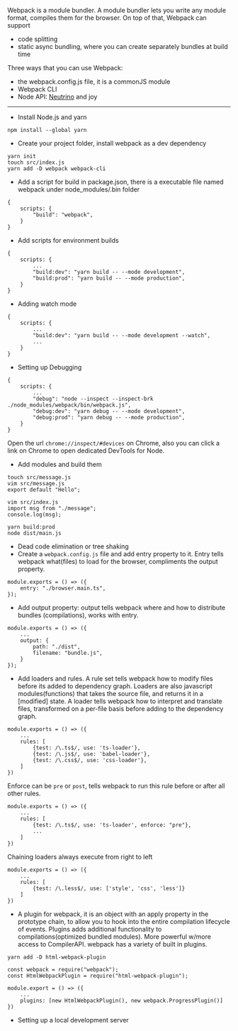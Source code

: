 Webpack is a module bundler. A module bundler lets you write any module format, compiles them for the browser. On top of that, Webpack can support
- code splitting
- static async bundling, where you can create separately bundles at build time

Three ways that you can use Webpack:
- the webpack.config.js file, it is a commonJS module
- Webpack CLI
- Node API: [Neutrino](https://github.com/neutrinojs/neutrino) and joy


* * *


- Install Node.js and yarn
```
npm install --global yarn
```
- Create your project folder, install webpack as a dev dependency
```
yarn init
touch src/index.js
yarn add -D webpack webpack-cli
```
- Add a script for build in package.json, there is a executable file named webpack under node_modules/.bin folder
```
{
    scripts: {
        "build": "webpack",
    }
}
```
- Add scripts for environment builds
```
{
    scripts: {
        ...
        "build:dev": "yarn build -- --mode development",
        "build:prod": "yarn build -- --mode production",
    }
}
```
- Adding watch mode
```
{
    scripts: {
        ...
        "build:dev": "yarn build -- --mode development --watch",
        ...
    }
}
```
- Setting up Debugging
```
{
    scripts: {
        ...
        "debug": "node --inspect --inspect-brk ./node_modules/webpack/bin/webpack.js",
        "debug:dev": "yarn debug -- --mode development",
        "debug:prod": "yarn debug -- --mode production",
    }
}
```
Open the url `chrome://inspect/#devices` on Chrome,
also you can click a link on Chrome to open dedicated DevTools for Node.
- Add modules and build them
```
touch src/message.js
vim src/message.js
export default "Hello";
```
```
vim src/index.js
import msg from "./message";
console.log(msg);
```
```
yarn build:prod
node dist/main.js
```
- Dead code elimination or tree shaking
- Create a `webpack.config.js` file and add entry property to it. Entry tells webpack what(files) to load for the browser, compliments the output property.
```
module.exports = () => ({
    entry: "./browser.main.ts",
});
```
- Add output property: output tells webpack where and how to distribute bundles (compilations), works with entry.
```
module.exports = () => ({
    ...
    output: {
        path: "./dist",
        filename: "bundle.js",
    }
});
```
- Add loaders and rules. A rule set tells webpack how to modify files before its added to dependency graph. Loaders are also javascript modules(functions) that takes the source file, and returns it in a [modified] state. A loader tells webpack how to interpret and translate files, transformed on a per-file basis before adding to the dependency graph.
```
module.exports = () => ({
    ...
    rules: [
        {test: /\.ts$/, use: 'ts-loader'},
        {test: /\.js$/, use: 'babel-loader'},
        {test: /\.css$/, use: 'css-loader'},
    ]
})
```
Enforce can be `pre` or `post`, tells webpack to run this rule before or after all other rules.
```
module.exports = () => ({
    ...
    rules: [
        {test: /\.ts$/, use: 'ts-loader', enforce: "pre"},
        ...
    ]
})
```
Chaining loaders always execute from right to left
``` 
module.exports = () => ({
    ...
    rules: [
        {test: /\.less$/, use: ['style', 'css', 'less']}
    ]
})
```
- A plugin for webpack, it is an object with an apply property in the prototype chain, to allow you to hook into the entire compilation lifecycle of events. Plugins adds additional functionality to compilations(optimized bundled modules). More powerful w/more access to CompilerAPI. webpack has a variety of built in plugins. 
```
yarn add -D html-webpack-plugin
```
```
const webpack = require("webpack");
const HtmlWebpackPlugin = require("html-webpack-plugin");

module.export = () => ({
    ...
    plugins: [new HtmlWebpackPlugin(), new webpack.ProgressPlugin()]
})
```
- Setting up a local development server
```
```